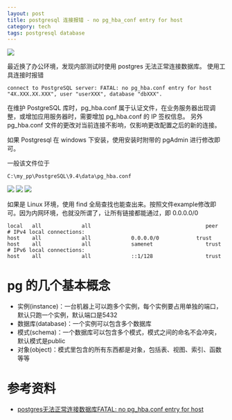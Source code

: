 ```yaml
---
layout: post
title: postgresql 连接报错 - no pg_hba_conf entry for host
category: tech
tags: postgresql database
---
```


![](http://7vigrt.com1.z0.glb.clouddn.com/blog/pic/201702/postgresql-up-and-running.png)

最近换了办公环境，发现内部测试时使用 postgres 无法正常连接数据库。 使用工具连接时报错 

    connect to PostgreSQL server: FATAL: no pg_hba.conf entry for host "4X.XXX.XX.XXX", user "userXXX", database "dbXXX".
    
在维护 PostgreSQL 库时，pg_hba.conf 属于认证文件，在业务服务器出现调整，或增加应用服务器时，需要增加 pg_hba.conf 的 IP 签权信息。 另外pg_hba.conf 文件的更改对当前连接不影响，仅影响更改配置之后的新的连接。

如果 Postgresql 在 windows 下安装，使用安装时附带的 pgAdmin 进行修改即可。

一般该文件位于

    C:\my_pp\PostgreSQL\9.4\data\pg_hba.conf

![](http://7vigrt.com1.z0.glb.clouddn.com/blog/pic/2017021.png)
![](http://7vigrt.com1.z0.glb.clouddn.com/blog/pic/2017022.png)
![](http://7vigrt.com1.z0.glb.clouddn.com/blog/pic/2017023.png)

如果是 Linux 环境，使用 find 全局查找也能查出来。按照文件example修改即可。因为内网环境，也就没所谓了，让所有链接都能通过，即 0.0.0.0/0

    local   all             all                                     peer
    # IPv4 local connections:
    host    all             all             0.0.0.0/0            trust
    host    all             all             samenet                 trust
    # IPv6 local connections:
    host    all             all             ::1/128                 trust


# pg 的几个基本概念
 
* 实例(instance)：一台机器上可以跑多个实例，每个实例要占用单独的端口，默认只跑一个实例，默认端口是5432
* 数据库(database)：一个实例可以包含多个数据库
* 模式(schema)：一个数据库可以包含多个模式，模式之间的命名不会冲突，默认模式是public
* 对象(object)：模式里包含的所有东西都是对象，包括表、视图、索引、函数等等

# 参考资料

* [postgres无法正常连接数据库FATAL: no pg_hba.conf entry for host](http://www.cnblogs.com/chinadyw/p/3507207.html)
